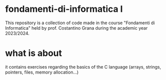 # fondamenti-di-informatica I
This repository is a collection of code made in the course "Fondamenti di Informatica" held by prof. Costantino Grana during the academic year 2023/2024.
# what is about
it contains exercises regarding the basics of the C language (arrays, strings, pointers, files, memory allocation...)
